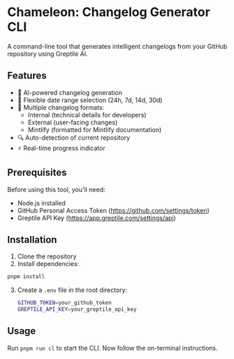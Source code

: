 # Chameleon: Changelog Generator CLI

A command-line tool that generates intelligent changelogs from your GitHub repository using Greptile AI.

## Features

- 🤖 AI-powered changelog generation
- 📅 Flexible date range selection (24h, 7d, 14d, 30d)
- 🎯 Multiple changelog formats:
  - Internal (technical details for developers)
  - External (user-facing changes)
  - Mintlify (formatted for Mintlify documentation)
- 🔍 Auto-detection of current repository
- ⚡ Real-time progress indicator

## Prerequisites

Before using this tool, you'll need:

- Node.js installed
- GitHub Personal Access Token (https://github.com/settings/token)
- Greptile API Key (https://app.greptile.com/settings/api)

## Installation

1. Clone the repository
2. Install dependencies:

```bash
pnpm install
```

3. Create a `.env` file in the root directory:

   ```bash
   GITHUB_TOKEN=your_github_token
   GREPTILE_API_KEY=your_greptile_api_key
   ```

## Usage

Run `pnpm run cl` to start the CLI. Now follow the on-terminal instructions.
